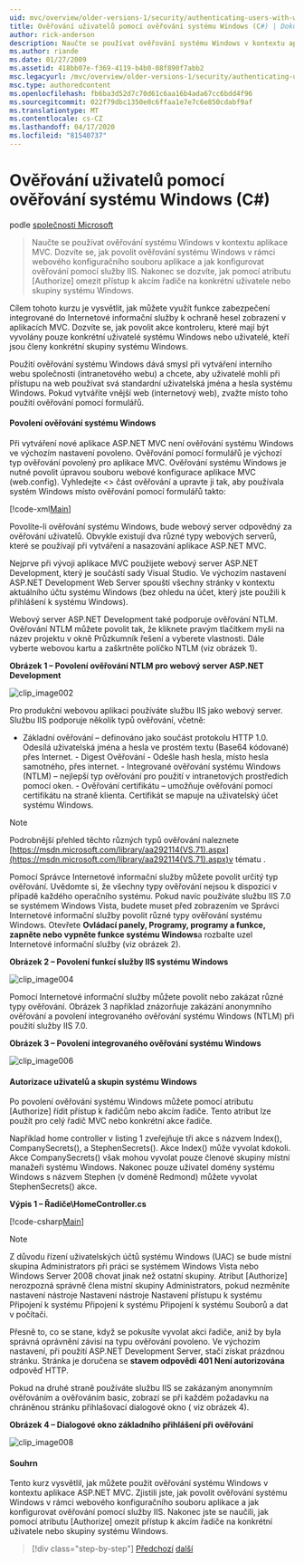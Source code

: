 ```yaml
---
uid: mvc/overview/older-versions-1/security/authenticating-users-with-windows-authentication-cs
title: Ověřování uživatelů pomocí ověřování systému Windows (C#) | Dokumenty společnosti Microsoft
author: rick-anderson
description: Naučte se používat ověřování systému Windows v kontextu aplikace MVC. Dozvíte se, jak povolit ověřování systému Windows v rámci webové aplikace co ...
ms.author: riande
ms.date: 01/27/2009
ms.assetid: 418bb07e-f369-4119-b4b0-08f890f7abb2
msc.legacyurl: /mvc/overview/older-versions-1/security/authenticating-users-with-windows-authentication-cs
msc.type: authoredcontent
ms.openlocfilehash: fb6ba3d52d7c70d61c6aa16b4ada67cc6bdd4f96
ms.sourcegitcommit: 022f79dbc1350e0c6ffaa1e7e7c6e850cdabf9af
ms.translationtype: MT
ms.contentlocale: cs-CZ
ms.lasthandoff: 04/17/2020
ms.locfileid: "81540737"
---
```

# <a name="authenticating-users-with-windows-authentication-c"></a>Ověřování uživatelů pomocí ověřování systému Windows (C#)

podle [společnosti Microsoft](https://github.com/microsoft)

> Naučte se používat ověřování systému Windows v kontextu aplikace MVC. Dozvíte se, jak povolit ověřování systému Windows v rámci webového konfiguračního souboru aplikace a jak konfigurovat ověřování pomocí služby IIS. Nakonec se dozvíte, jak pomocí atributu [Authorize] omezit přístup k akcím řadiče na konkrétní uživatele nebo skupiny systému Windows.

Cílem tohoto kurzu je vysvětlit, jak můžete využít funkce zabezpečení integrované do Internetové informační služby k ochraně hesel zobrazení v aplikacích MVC. Dozvíte se, jak povolit akce kontroleru, které mají být vyvolány pouze konkrétní uživatelé systému Windows nebo uživatelé, kteří jsou členy konkrétní skupiny systému Windows.

Použití ověřování systému Windows dává smysl při vytváření interního webu společnosti (intranetového webu) a chcete, aby uživatelé mohli při přístupu na web používat svá standardní uživatelská jména a hesla systému Windows. Pokud vytváříte vnější web (internetový web), zvažte místo toho použití ověřování pomocí formulářů.

#### <a name="enabling-windows-authentication"></a>Povolení ověřování systému Windows

Při vytváření nové aplikace ASP.NET MVC není ověřování systému Windows ve výchozím nastavení povoleno. Ověřování pomocí formulářů je výchozí typ ověřování povolený pro aplikace MVC. Ověřování systému Windows je nutné povolit úpravou souboru webové konfigurace aplikace MVC (web.config). Vyhledejte &lt;&gt; část ověřování a upravte ji tak, aby používala systém Windows místo ověřování pomocí formulářů takto:

[!code-xml[Main](authenticating-users-with-windows-authentication-cs/samples/sample1.xml)]

Povolíte-li ověřování systému Windows, bude webový server odpovědný za ověřování uživatelů. Obvykle existují dva různé typy webových serverů, které se používají při vytváření a nasazování aplikace ASP.NET MVC.

Nejprve při vývoji aplikace MVC použijete webový server ASP.NET Development, který je součástí sady Visual Studio. Ve výchozím nastavení ASP.NET Development Web Server spouští všechny stránky v kontextu aktuálního účtu systému Windows (bez ohledu na účet, který jste použili k přihlášení k systému Windows).

Webový server ASP.NET Development také podporuje ověřování NTLM. Ověřování NTLM můžete povolit tak, že kliknete pravým tlačítkem myši na název projektu v okně Průzkumník řešení a vyberete vlastnosti. Dále vyberte webovou kartu a zaškrtněte políčko NTLM (viz obrázek 1).

**Obrázek 1 – Povolení ověřování NTLM pro webový server ASP.NET Development**

![clip_image002](authenticating-users-with-windows-authentication-cs/_static/image1.jpg)

Pro produkční webovou aplikaci používáte službu IIS jako webový server. Službu IIS podporuje několik typů ověřování, včetně:

- Základní ověřování – definováno jako součást protokolu HTTP 1.0. Odesílá uživatelská jména a hesla ve prostém textu (Base64 kódované) přes Internet. - Digest Ověřování - Odešle hash hesla, místo hesla samotného, přes internet. - Integrované ověřování systému Windows (NTLM) – nejlepší typ ověřování pro použití v intranetových prostředích pomocí oken. - Ověřování certifikátu – umožňuje ověřování pomocí certifikátu na straně klienta. Certifikát se mapuje na uživatelský účet systému Windows.

> [!NOTE] 
> 
> Podrobnější přehled těchto různých typů ověřování naleznete [https://msdn.microsoft.com/library/aa292114(VS.71).aspx](https://msdn.microsoft.com/library/aa292114(VS.71).aspx)v tématu .

Pomocí Správce Internetové informační služby můžete povolit určitý typ ověřování. Uvědomte si, že všechny typy ověřování nejsou k dispozici v případě každého operačního systému. Pokud navíc používáte službu IIS 7.0 se systémem Windows Vista, budete muset před zobrazením ve Správci Internetové informační služby povolit různé typy ověřování systému Windows. Otevřete **Ovládací panely, Programy, programy a funkce, zapněte nebo vypněte funkce systému Windows**a rozbalte uzel Internetové informační služby (viz obrázek 2).

**Obrázek 2 – Povolení funkcí služby IIS systému Windows**

![clip_image004](authenticating-users-with-windows-authentication-cs/_static/image2.jpg)

Pomocí Internetové informační služby můžete povolit nebo zakázat různé typy ověřování. Obrázek 3 například znázorňuje zakázání anonymního ověřování a povolení integrovaného ověřování systému Windows (NTLM) při použití služby IIS 7.0.

**Obrázek 3 – Povolení integrovaného ověřování systému Windows**

![clip_image006](authenticating-users-with-windows-authentication-cs/_static/image3.jpg)

#### <a name="authorizing-windows-users-and-groups"></a>Autorizace uživatelů a skupin systému Windows

Po povolení ověřování systému Windows můžete pomocí atributu [Authorize] řídit přístup k řadičům nebo akcím řadiče. Tento atribut lze použít pro celý řadič MVC nebo konkrétní akce řadiče.

Například home controller v listing 1 zveřejňuje tři akce s názvem Index(), CompanySecrets(), a StephenSecrets(). Akce Index() může vyvolat kdokoli. Akce CompanySecrets() však mohou vyvolat pouze členové skupiny místní manažeři systému Windows. Nakonec pouze uživatel domény systému Windows s názvem Stephen (v doméně Redmond) můžete vyvolat StephenSecrets() akce.

**Výpis 1 – Řadiče\HomeController.cs**

[!code-csharp[Main](authenticating-users-with-windows-authentication-cs/samples/sample2.cs)]

> [!NOTE] 
> 
> Z důvodu řízení uživatelských účtů systému Windows (UAC) se bude místní skupina Administrators při práci se systémem Windows Vista nebo Windows Server 2008 chovat jinak než ostatní skupiny. Atribut [Authorize] nerozpozná správně člena místní skupiny Administrators, pokud nezměníte nastavení nástroje Nastavení nástroje Nastavení přístupu k systému Připojení k systému Připojení k systému Připojení k systému Souborů a dat v počítači.

Přesně to, co se stane, když se pokusíte vyvolat akci řadiče, aniž by byla správná oprávnění závisí na typu ověřování povoleno. Ve výchozím nastavení, při použití ASP.NET Development Server, stačí získat prázdnou stránku. Stránka je doručena se **stavem odpovědi 401 Není autorizována** odpověď HTTP.

Pokud na druhé straně používáte službu IIS se zakázaným anonymním ověřováním a ověřováním basic, zobrazí se při každém požadavku na chráněnou stránku přihlašovací dialogové okno ( viz obrázek 4).

**Obrázek 4 – Dialogové okno základního přihlášení při ověřování**

![clip_image008](authenticating-users-with-windows-authentication-cs/_static/image4.jpg)

#### <a name="summary"></a>Souhrn

Tento kurz vysvětlil, jak můžete použít ověřování systému Windows v kontextu aplikace ASP.NET MVC. Zjistili jste, jak povolit ověřování systému Windows v rámci webového konfiguračního souboru aplikace a jak konfigurovat ověřování pomocí služby IIS. Nakonec jste se naučili, jak pomocí atributu [Authorize] omezit přístup k akcím řadiče na konkrétní uživatele nebo skupiny systému Windows.

> [!div class="step-by-step"]
> [Předchozí](authenticating-users-with-forms-authentication-cs.md)
> [další](preventing-javascript-injection-attacks-cs.md)
